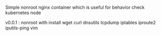 Simple nonroot nginx container which is useful for behavior check kubernetes node

v0.0.1 : nonroot with install wget curl dnsutils tcpdump iptables iproute2 iputils-ping vim
